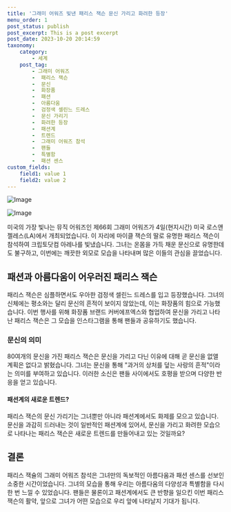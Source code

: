```yaml
---
title: '그래미 어워즈 빛낸 패리스 잭슨 문신 가리고 화려한 등장'
menu_order: 1
post_status: publish
post_excerpt: This is a post excerpt
post_date: 2023-10-20 20:14:59
taxonomy:
    category:
        - 세계
    post_tag:
        - 그래미 어워즈
        -  패리스 잭슨
        -  문신
        -  화장품
        -  패션
        -  아름다움
        -  검정색 셀린느 드레스
        -  문신 가리기
        -  화려한 등장
        -  패션계
        -  트렌드
        -  그래미 어워즈 참석
        -  팬들
        -  특별함
        -  패션 센스
custom_fields:
    field1: value 1
    field2: value 2
---
```


![Image](https://imgnews.pstatic.net/image/025/2024/02/06/0003339919_001_20240206210613027.jpg?type=w647)

![Image](https://imgnews.pstatic.net/image/025/2024/02/06/0003339919_002_20240206210613056.jpg?type=w647)


미국의 가장 빛나는 뮤직 어워즈인 제66회 그래미 어워즈가 4일(현지시간) 미국 로스앤젤레스(LA)에서 개최되었습니다. 이 자리에 마이클 잭슨의 딸로 유명한 패리스 잭슨이 참석하여 크립토닷컴 아레나를 빛냈습니다. 그녀는 온몸을 가득 채운 문신으로 유명한데도 불구하고, 이번에는 깨끗한 외모로 모습을 나타내며 많은 이들의 관심을 끌었습니다.

## 패션과 아름다움이 어우러진 패리스 잭슨

패리스 잭슨은 심플하면서도 우아한 검정색 셀린느 드레스를 입고 등장했습니다. 그녀의 신체에는 평소와는 달리 문신의 흔적이 보이지 않았는데, 이는 화장품의 힘으로 가능했습니다. 이번 행사를 위해 화장품 브랜드 커버에프엑스와 협업하여 문신을 가리고 나타난 패리스 잭슨은 그 모습을 인스타그램을 통해 팬들과 공유하기도 했습니다.

### 문신의 의미

80여개의 문신을 가진 패리스 잭슨은 문신을 가리고 다닌 이유에 대해 곧 문신을 없앨 계획은 없다고 밝혔습니다. 그녀는 문신을 통해 "과거의 상처를 덮는 사랑의 흔적"이라는 의미를 부여하고 있습니다. 이러한 소신은 팬들 사이에서도 호평을 받으며 다양한 반응을 얻고 있습니다.

#### 패션계의 새로운 트렌드?

패리스 잭슨의 문신 가리기는 그녀뿐만 아니라 패션계에서도 화제를 모으고 있습니다. 문신을 과감히 드러내는 것이 일반적인 패션계에 있어서, 문신을 가리고 화려한 모습으로 나타나는 패리스 잭슨은 새로운 트렌드를 만들어내고 있는 것일까요?

## 결론

패리스 잭슐의 그래미 어워즈 참석은 그녀만의 독보적인 아름다움과 패션 센스를 선보인 소중한 시간이었습니다. 그녀의 모습을 통해 우리는 아름다움의 다양성과 특별함을 다시 한 번 느낄 수 있었습니다. 팬들은 물론이고 패션계에서도 큰 반향을 일으킨 이번 패리스 잭슨의 활약, 앞으로 그녀가 어떤 모습으로 우리 앞에 나타날지 기대가 됩니다.
